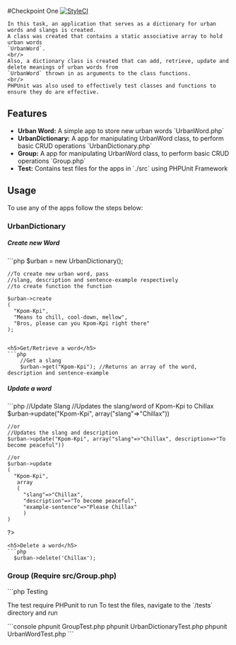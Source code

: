 #Checkpoint One [![StyleCI](https://styleci.io/repos/47337499/shield)](https://styleci.io/repos/47337499)
<p>
    
    In this task, an application that serves as a dictionary for urban words and slangs is created.
    A class was created that contains a static associative array to hold urban words 
    `UrbanWord`. 
    <br/>
    Also, a dictionary class is created that can add, retrieve, update and delete meanings of urban words from 
    `UrbanWord` thrown in as arguments to the class functions. 
    <br/>
    PHPUnit was also used to effectively test classes and functions to ensure they do are effective.
</p>

<h2>Features</h2>

<ul>
  <li><b>Urban Word:</b> A simple app to store new urban words `UrbanWord.php`</li>
  <li><b>UrbanDictionary:</b> A app for manipulating UrbanWord class, to perform basic CRUD operations `UrbanDictionary.php`</li>
  <li><b>Group:</b> A app for manipulating UrbanWord class, to perform basic CRUD operations `Group.php`</li>
  <li><b>Test:</b> Contains test files for the apps in `./src` using PHPUnit Framework</li>
</ul>

<h2>Usage</h2>
To use any of the apps follow the steps below:

<h3>UrbanDictionary</h3>

<h5>Create new Word</h5>
```php
    $urban = new UrbanDictionary();

    //To create new urban word, pass  
    //slang, description and sentence-example respectively
    //to create function the function

    $urban->create
    (
      "Kpom-Kpi",
      "Means to chill, cool-down, mellow",
      "Bros, please can you Kpom-Kpi right there"
    );

```

<h5>Get/Retrieve a word</h5>
```php
    //Get a slang
    $urban->get("Kpom-Kpi"); //Returns an array of the word, description and sentence-example
```

<h5>Update a word</h5>
```php
    //Update Slang
    //Updates the slang/word of Kpom-Kpi to Chillax
    $urban->update("Kpom-Kpi", array("slang"=>"Chillax"))

    //or
    //Updates the slang and description
    $urban->update("Kpom-Kpi", array("slang"=>"Chillax", description=>"To become peaceful"))

    //or
    $urban->update
    (
      "Kpom-Kpi",
       array
       (
         "slang"=>"Chillax",
         "description"=>"To become peaceful",
         "example-sentence"=>"Please Chillax"
         )
    )
  ?>

```
<h5>Delete a word</h5>
```php
  $urban->delete('Chillax');
```
<h3>Group (Require src/Group.php)</h3>
```php
  <?php
    //Returns an array of words in string in descending order
    //of Highest occurence
    $group = Group::build("Let us go boom boom clark");
```


<h2>Testing</h2>
<p>
  The test require PHPunit to run
  To test the files, navigate to the `/tests` directory and run
</p>
```console
  phpunit GroupTest.php
  phpunit UrbanDictionaryTest.php
  phpunit UrbanWordTest.php
```
